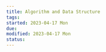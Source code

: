 ```yaml
---
title: Algorithm and Data Structure
tags:   
started: 2023-04-17 Mon
due: 
modified: 2023-04-17 Mon
status: 
---
```


